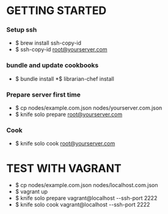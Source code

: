 # GETTING STARTED

### Setup ssh

* $ brew install ssh-copy-id
* $ ssh-copy-id root@yourserver.com

### bundle and update cookbooks

* $ bundle install
*$ librarian-chef install

### Prepare server first time

* $ cp nodes/example.com.json nodes/yourserver.com.json
* $ knife solo prepare root@yourserver.com

### Cook

* $ knife solo cook root@yourserver.com

# TEST WITH VAGRANT

* $ cp nodes/example.com.json nodes/localhost.com.json
* $ vagrant up
* $ knife solo prepare vagrant@localhost --ssh-port 2222
* $ knife solo cook vagrant@localhost --ssh-port 2222